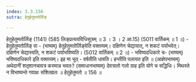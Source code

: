 ```yaml
---
index: 3.3.156
sutra: हेतुहेतुमतोर्लिङ्

---
```

हेतुहेतुमतोर्लिङ् (1141) (585 लिङ्प्रत्ययविधिसूत्रम् ॥ 3 । 3 । 2 आ.15) (5011 वार्तिकम् ॥ 1 ॥) - हेतुहेतुमतोर्लिङ् वा - (भाष्यम्) हेतुहेतुमतोर्लिङ्वेति वक्तव्यम्। दक्षिणेन चेद्यायात्, न शकटं पर्याभवेत्। दक्षिणेन चेद्यास्यति, न शकटं पर्याभविष्यति। (5012 वार्तिकम् ॥ 2 ॥) - भविष्यदधिकारे च- (भाष्यम्) भविष्यदधिकारे इति वक्तव्यम्। इह मा भूत् - वर्षतीति धावति। हन्तीति पलायत इति ॥ (आक्षेपभाष्यम्) अथेदानीं शतृशानचावत्र कस्मान्न भवतः? (समाधानभाष्यम्) देवत्रातो गलो ग्राह इति योगे च सद्धिधिः। मिथस्ते न विभाष्यन्ते गवाक्षः संशितव्रतः ॥ हेतुहेतुमतो ॥ 156 ॥